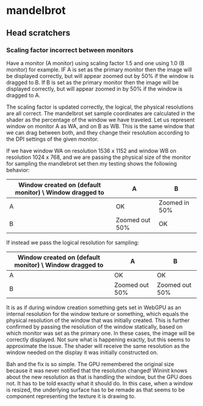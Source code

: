 # mandelbrot


## Head scratchers

### Scaling factor incorrect between monitors

Have a monitor (A monitor) using scaling factor 1.5 and one using 1.0 (B monitor) for example.
IF A is set as the primary monitor then the image will be displayed correctly, but will appear
zoomed out by 50% if the window is dragged to B.
If B is set as the primary monitor then the image will be displayed correctly, but will appear
zoomed in by 50% if the window is dragged to A.

The scaling factor is updated correctly, the logical, the physical resolutions are all correct.
The mandelbrot set sample coordinates are calculated in the shader as the percentage of the window
we have traveled.
Let us represent window on monitor A as WA, and on B as WB. This is the same window that we can drag between
both, and they change their resolution according to the DPI settings of the given monitor.

If we have window WA on resolution 1536 x 1152 and window WB on resolution
1024 x 768, and we are passing the physical size of the monitor for sampling the
mandlebrot set then my testing shows the following behavior:

|Window created on (default monitor) \ Window dragged to| A | B |
|---|---|----|
|A| OK | Zoomed in 50% |
|B| Zoomed out 50% | OK |

If instead we pass the logical resolution for sampling:

|Window created on (default monitor) \ Window dragged to| A | B |
|---|---|----|
|A| OK | OK |
|B| Zoomed out 50% | Zoomed out 50% |

It is as if during window creation something gets set in WebGPU as an internal
resolution for the window texture or something, which equals the physical
resolution of the window that was initially created.
This is further confirmed by passing the resolution of the window statically, based
on which monitor was set as the primary one. In these cases, the image will be
correctly displayed.
Not sure what is happening exactly, but this seems to approximate the issue.
The shader will receive the same resolution as the window needed on the display
it was initially constructed on.

Bah and the fix is so simple. The GPU remembered the original size because it was never
notified that the resolution changed! Wininit knows about the new resolution as that is
handling the window, but the GPU does not. It has to be told exactly what it should do.
In this case, when a window is resized, the underlying surface has to be remade as that
seems to be component representing the texture it is drawing to.
